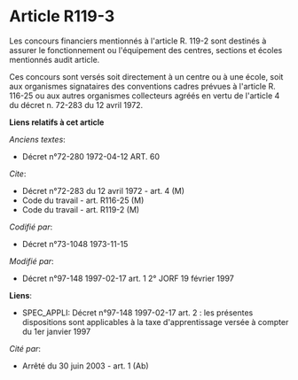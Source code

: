 # Article R119-3

Les concours financiers mentionnés à l'article R. 119-2 sont destinés à assurer le fonctionnement ou l'équipement des
centres, sections et écoles mentionnés audit article.

Ces concours sont versés soit directement à un centre ou à une école, soit aux organismes signataires des conventions cadres
prévues à l'article R. 116-25 ou aux autres organismes collecteurs agréés en vertu de l'article 4 du décret n. 72-283 du 12
avril 1972.

**Liens relatifs à cet article**

_Anciens textes_:

  - Décret n°72-280 1972-04-12 ART. 60

_Cite_:

  - Décret n°72-283 du 12 avril 1972 - art. 4 (M)
  - Code du travail - art. R116-25 (M)
  - Code du travail - art. R119-2 (M)

_Codifié par_:

  - Décret n°73-1048 1973-11-15

_Modifié par_:

  - Décret n°97-148 1997-02-17 art. 1 2° JORF 19 février 1997

**Liens**:

  - SPEC_APPLI: Décret n°97-148 1997-02-17 art. 2 : les présentes dispositions sont applicables à la taxe d'apprentissage versée à compter du 1er janvier 1997

_Cité par_:

  - Arrêté du 30 juin 2003 - art. 1 (Ab)
